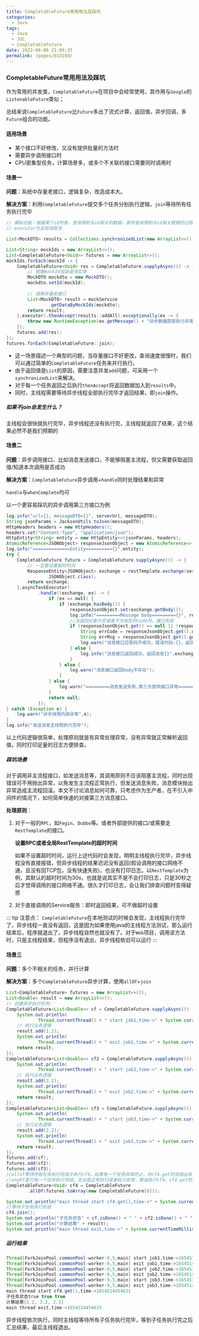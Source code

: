 ```yaml
---
title: CompletableFuture常用用法及踩坑
categories: 
  - Java
tags: 
  - Java
  - JUC
  - CompletableFuture
date: 2022-06-06 21:05:25
permalink: /pages/b1318d/
---
```


### CompletableFuture常用用法及踩坑

作为常用的并发类，`CompletableFuture`在项目中会经常使用，其作用与`Google`的`ListenableFuture`类似；

总结来说`CompletableFuture`比`Future`多出了流式计算，返回值，异步回调，多`Future`组合的功能。

#### 适用场景

- 某个接口不好修改，又没有提供批量的方法时
- 需要异步调用接口时
- CPU密集型任务，计算场景多，或多个不关联的接口需要同时调用时

#### 场景一

**问题**：系统中存量老接口，逻辑复杂，改造成本大。

**解决方案**：利用`CompletableFuture`提交多个任务分别执行逻辑，`join`等待所有任务执行完毕

```java
// 模拟功能：根据某个id列表，查询得到与id相关的数据，其中查询得到与id相关数据的过程非常复杂且耗时
// executor为全局线程池

List<MockDTO> results = Collections.synchronizedList(new ArrayList<>());

List<String> mockIds = new ArrayList<>();
List<CompletableFuture<Void>> futures = new ArrayList<>();
mockIds.forEach(mockId -> {
    CompletableFuture<Void> res = CompletableFuture.supplyAsync(() -> {
        // 根据mockId组装查询实体
      	MockDTO mockdto = new MockDTO();
        mockdto.setId(mockId);
        
        // 调用存量老接口
        List<MockDTO> result = mockService
                .getDataByMockIds(mockdto);
        return result;
    },executor).thenAccept(results::addAll).exceptionally(ex -> {
        throw new RuntimeException(ex.getMessage() + "异步数据获取执行异常");
    });
    futures.add(res);
});
futures.forEach(CompletableFuture::join);
```

- 这一场景描述一个典型的问题，当存量接口不好更改，查询速度很慢时，我们可以通过简单的`CompletableFuture`任务来并行执行。
- 由于返回值是`List`的原因，需要注意并发`add`问题，可采用一个`synchronizedList`来解决。
- 对于每一个任务返回之后执行`thenAccept`将返回数据加入到`results`中。
- 同时，主线程需要等待异步线程全部执行完毕才返回结果，即`join`操作。

##### 如果不join会发生什么？

主线程会很快就执行完毕，异步线程还没有执行完，主线程就返回了结果，这个结果必然不是我们预期的

#### 场景二

**问题**：异步调用接口，比如消息发送接口，不能够阻塞主流程，但又需要获取返回值/知道本次调用是否成功

**解决方案**：`CompletableFuture`异步调用+`handle`同时处理结果和异常

`handle`与`whenComplete`均可

以一个更容易踩坑的异步调用第三方接口为例

```java
log.info("url={}, messageDTO={}", serverUrl, messageDTO);
String jsonParams = JacksonUtils.toJson(messageDTO);
HttpHeaders headers = new HttpHeaders();
headers.set("Content-Type", "application/json");
HttpEntity<String> entity = new HttpEntity<>(jsonParams, headers);
AtomicReference<JSONObject> responseJsonObject = new AtomicReference<>();
log.info("==============Entity=========={}",entity);
try {
    CompletableFuture future = CompletableFuture.supplyAsync(() -> {
        // 一定要设置超时时间
        ResponseEntity<JSONObject> exchange = restTemplate.exchange(serverUrl, HttpMethod.POST, entity,
                JSONObject.class);
        return exchange;
    },asyncTaskExecutor)
            .handle((exchange, ex) -> {
                if (ex == null) {
                    if (exchange.hasBody()) {
                        responseJsonObject.set(exchange.getBody());
                        log.info("=========Message body========={}", responseJsonObject);
                        //当返回对象为空或者不为规定的code时，接口失败
                        if (responseJsonObject.get() == null || !responseJsonObject.get().getString("code").equals("200")) {
                            String errCode = responseJsonObject.get().getString("code");
                            String errMsg = responseJsonObject.get().getString("message");
                            log.warn("消息接口应答码不成功，错误代码:{}，返回消息{}",errCode,errMsg);
                        } else {
                            log.info("消息接口返回成功，返回消息{}",exchange.getBody());
                        }
                    } else {
                        log.warn("消息接口返回body不存在");
                    }
                } else {
                    log.warn("=========消息发送失败,第三方提供接口异常========={}",ex.getMessage());
                }
                return null;
            });
} catch (Exception e) {
    log.warn("异步线程内部异常",e);
}
log.info("发送消息主线程执行完毕");
```

以上代码逻辑很简单，处理原则就是有异常处理异常，没有异常就正常解析返回值。同时打印足量的日志方便排查。

##### 踩坑场景

对于调用非主流程接口，如发送消息等，其调用原则不应该阻塞主流程，同时出现错误可不用抛出异常，以免发生主流程正常执行，但发送消息失败，消息模块抛出异常造成主流程回滚。本文不讨论消息如何可靠，只考虑作为生产者，在不引入中间件的情况下，如何简单快速的对接第三方消息接口。

**处理原则**：

1. 对于一般的`RPC`，如`Fegin`、`Dubbo`等。或者外部提供的接口/或需要走`RestTemplate`的接口。

   **设置RPC或者全局RestTemplate的超时时间**

   如果不设置超时时间，运行上述代码时会发现，明明主线程执行完毕，异步线程没有直接报错，但异步线程的结果迟迟没有返回(假设调用的接口网络不通，且没有回TCP包，没有快速失败)，也没有打印日志。以`RestTemplate`为例，其默认的超时时间为30s，也就是说其实不是不会打印日志，只是30秒之后才觉得调用的接口网络不通。很久才打印日志，会让我们排查问题时变得疑惑

2. 对于直接调用的Service服务：即时返回结果，可不做超时设置

::: tip
注意点：
`CompletableFuture`在本地测试的时候会发现，主线程执行完毕了，异步线程一直没有返回，这是因为如果使用java的主线程方法测试，那么运行结束后，程序就退出了，异步线程自然也就没有了。对于`Web`项目，调用该方法时，只是主线程结束，但程序没有退出，异步线程依旧可以运行
:::

#### 场景三

**问题**：多个不相关的任务，并行计算

**解决方案**：多个`CompletableFuture`异步计算，使用`allOf`+`join`

```java
List<CompletableFuture> futures = new ArrayList<>(3);
List<Double> result = new ArrayList<>();
// 创建异步执行任务:
CompletableFuture<List<Double>> cf = CompletableFuture.supplyAsync(() -> {
    System.out.println(
            Thread.currentThread() + " start job1,time->" + System.currentTimeMillis());
    // 执行业务逻辑
    result.add(1.2);
    System.out.println(
            Thread.currentThread() + " exit job1,time->" + System.currentTimeMillis());
    return result;
});
CompletableFuture<List<Double>> cf2 = CompletableFuture.supplyAsync(() -> {
    System.out.println(
            Thread.currentThread() + " start job2,time->" + System.currentTimeMillis());
    // 执行业务逻辑
    result.add(3.2);
    System.out.println(
            Thread.currentThread() + " exit job2,time->" + System.currentTimeMillis());
    return result;
});
CompletableFuture<List<Double>> cf3 = CompletableFuture.supplyAsync(() -> {
    System.out.println(
            Thread.currentThread() + " start job3,time->" + System.currentTimeMillis());
    // 执行业务逻辑
    result.add(2.2);
    System.out.println(
            Thread.currentThread() + " exit job3,time->" + System.currentTimeMillis());
    return result;
});
futures.add(cf);
futures.add(cf2);
futures.add(cf3);
//allof等待所有任务执行完成才执行cf4，如果有一个任务异常终止，则cf4.get时会抛出异常，都是正常执行，cf4.get返回null
//anyOf是只有一个任务执行完成，无论是正常执行或者执行异常，都会执行cf4，cf4.get的结果就是已执行完成的任务的执行结果
CompletableFuture<Void> cf4 = CompletableFuture
        .allOf(futures.toArray(new CompletableFuture[0]));

System.out.println("main thread start cf4.get(),time->" + System.currentTimeMillis());
//等待子任务执行完成
cf4.join();
System.out.println("子任务状态" + cf.isDone() + " " + cf2.isDone() + " " + cf3.isDone());
System.out.println("计算结果" + result);
System.out.println("main thread exit,time->" + System.currentTimeMillis());
```

##### 运行结果

```java
Thread[ForkJoinPool.commonPool-worker-9,5,main] start job1,time->1654514454630
Thread[ForkJoinPool.commonPool-worker-9,5,main] exit job1,time->1654514454630
Thread[ForkJoinPool.commonPool-worker-9,5,main] start job2,time->1654514454631
Thread[ForkJoinPool.commonPool-worker-9,5,main] exit job2,time->1654514454631
Thread[ForkJoinPool.commonPool-worker-9,5,main] start job3,time->1654514454631
Thread[ForkJoinPool.commonPool-worker-9,5,main] exit job3,time->1654514454631
main thread start cf4.get(),time->1654514454631
子任务状态true true true
计算结果[1.2, 3.2, 2.2]
main thread exit,time->1654514454633
```

异步线程依次执行，同时主线程等待所有子任务执行完毕，等到子任务执行完之后汇总结果，最后主线程退出。
